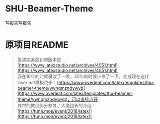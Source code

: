 # SHU-Beamer-Theme

写报告写报告

# 原项目README

> 最初能追溯到的版本是 [https://www.latexstudio.net/archives/4051.html](https://www.latexstudio.net/archives/4051.html) \
 我在16年的时候魔改了一发，20年的时候小修了一下，变成现在这样\
 Overleaf模板位于：[https://www.overleaf.com/latex/templates/thu-beamer-theme/vwnqmzndvwyb](https://www.overleaf.com/latex/templates/thu-beamer-theme/vwnqmzndvwyb)，可以直接点开 \
 其中的教程部分参考了大鹰团长的介绍：[https://tuna.moe/event/2018/latex/](https://tuna.moe/event/2018/latex/)
